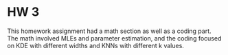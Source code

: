 # HW 3
This homework assignment had a math section as well as a coding part. The math involved MLEs and parameter estimation, and the coding focused on KDE with different widths and KNNs with different k values.
